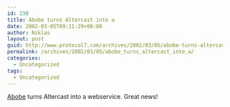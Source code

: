 ```yaml
---
id: 238
title: Abobe turns Altercast into a
date: 2002-03-05T09:11:29+00:00
author: Niklas
layout: post
guid: http://www.protocol7.com/archives/2002/03/05/abobe-turns-altercast-into-a/
permalink: /archives/2002/03/05/abobe_turns_altercast_into_a/
categories:
  - Uncategorized
tags:
  - Uncategorized
---
```

<div class='microid-654cda065895a58c7be600eec15983ea02e665e2'>
  <p>
    <a href="http://www.infoworld.com/articles/hn/xml/02/03/04/020304hnadobews.xml">Abobe</a> turns Altercast into a webservice. Great news!
  </p>
</div>